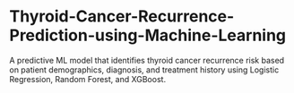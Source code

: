 # Thyroid-Cancer-Recurrence-Prediction-using-Machine-Learning
A predictive ML model that identifies thyroid cancer recurrence risk based on patient demographics, diagnosis, and treatment history using Logistic Regression, Random Forest, and XGBoost.
